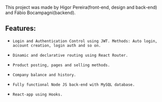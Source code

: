 This project was made by Higor Pereira(front-end, design and back-end) and Fábio Bocampagni(backend).

## Features:

* `Login and Authentication Control using JWT. Methods: Auto login, account creation, login auth and so on.`

* `Dinamic and declarative routing using React Router. `

* `Product posting, pages and selling methods.`

* `Company balance and history.`

* `Fully functional Node JS back-end with MySQL database.`

* `React-app using Hooks.`
